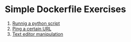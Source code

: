 # Simple Dockerfile Exercises
1) [Runnig a python script](https://github.com/LuciaHeredia/Simple-Docker/tree/master/run-py-script)
2) [Ping a certain URL](https://github.com/LuciaHeredia/Simple-Docker/tree/master/ping-url)
3) [Text editor manipulation](https://github.com/LuciaHeredia/Simple-Docker/tree/master/text-editor)
